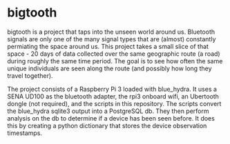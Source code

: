 # bigtooth

bigtooth is a project that taps into the unseen world around us.  Bluetooth signals are only one of the many signal types that are 
(almost) constantly permiating the space around us.  This project takes a small slice of that space - 20 days of data collected over the
same geographic route (a road) during roughly the same time period.  The goal is to see how often the same unique individuals are seen 
along the route (and possibly how long they travel together).  

The project consists of a Raspberry Pi 3 loaded with blue_hydra.  It uses a SENA UD100 as the bluetooth adapter, the rpi3 onboard wifi,
an Ubertooth dongle (not required), and the scripts in this repository.  The scripts convert the blue_hydra sqlite3 output into
a PostgreSQL db.  They then perform analysis on the db to determine if a device has been seen before.  It does this by creating a python
dictionary that stores the device observation timestamps.
